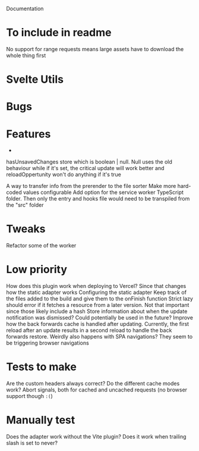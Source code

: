 Documentation

# To include in readme
No support for range requests means large assets have to download the whole thing first

# Svelte Utils

# Bugs

# Features
-

hasUnsavedChanges store which is boolean | null. Null uses the old behaviour while if it's set, the critical update will work better and reloadOppertunity won't do anything if it's true

A way to transfer info from the prerender to the file sorter
Make more hard-coded values configurable
Add option for the service worker TypeScript folder. Then only the entry and hooks file would need to be transpiled from the "src" folder

# Tweaks
Refactor some of the worker

# Low priority
How does this plugin work when deploying to Vercel? Since that changes how the static adapter works
Configuring the static adapter
Keep track of the files added to the build and give them to the onFinish function
Strict lazy should error if it fetches a resource from a later version. Not that important since those likely include a hash
Store information about when the update notification was dismissed? Could potentially be used in the future?
Improve how the back forwards cache is handled after updating. Currently, the first reload after an update results in a second reload to handle the back forwards restore. Weirdly also happens with SPA navigations? They seem to be triggering browser navigations

# Tests to make
Are the custom headers always correct?
Do the different cache modes work?
Abort signals, both for cached and uncached requests (no browser support though `:(`)

# Manually test
Does the adapter work without the Vite plugin?
Does it work when trailing slash is set to never?